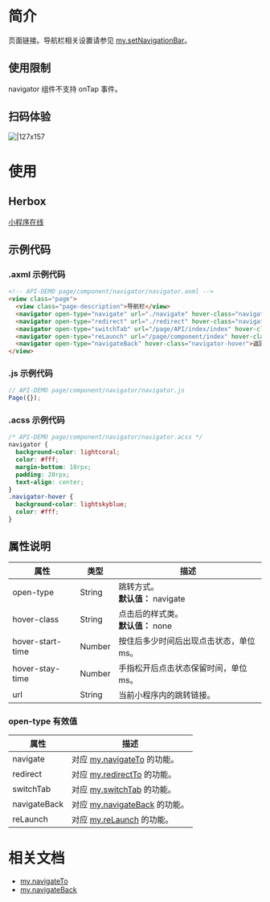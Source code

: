 
# 简介
页面链接。导航栏相关设置请参见 [my.setNavigationBar](https://opendocs.alipay.com/mini/api/xwq8e6)。

## 使用限制
navigator 组件不支持 onTap 事件。

## 扫码体验
![|127x157](https://gw.alipayobjects.com/zos/skylark/f5c228d3-46e1-42d2-bc00-bfb4f48b726c/2018/jpeg/b69413a4-6c07-40df-bf34-be32a4987946.jpeg#align=left&display=inline&height=1906&margin=%5Bobject%20Object%5D&originHeight=1906&originWidth=1540&status=done&style=none&width=127)

# 使用

## Herbox
[小程序在线](https://herbox-embed.alipay.com/s/doc-navigator?theme=light&previewZoom=75&chInfo=openhome-doc) 

## 示例代码

### .axml 示例代码
```html
<!-- API-DEMO page/component/navigator/navigator.axml -->
<view class="page">
  <view class="page-description">导航栏</view>
  <navigator open-type="navigate" url="./navigate" hover-class="navigator-hover">跳转到新页面</navigator>
  <navigator open-type="redirect" url="./redirect" hover-class="navigator-hover">在当前页打开</navigator>
  <navigator open-type="switchTab" url="/page/API/index/index" hover-class="navigator-hover">跳转到另外一个 Tab - API</navigator>
  <navigator open-type="reLaunch" url="/page/component/index" hover-class="navigator-hover">重新打开</navigator>
  <navigator open-type="navigateBack" hover-class="navigator-hover">返回上一页面</navigator>
</view>
```

### .js 示例代码
```javascript
// API-DEMO page/component/navigator/navigator.js
Page({});
```

### .acss 示例代码
```css
/* API-DEMO page/component/navigator/navigator.acss */
navigator {
  background-color: lightcoral;
  color: #fff;
  margin-bottom: 10rpx;
  padding: 20rpx;
  text-align: center;
}
.navigator-hover {
  background-color: lightskyblue;
  color: #fff;
}
```

## 属性说明
| **属性** | **类型** | **描述** |
| --- | --- | --- |
| open-type | String | 跳转方式。<br />**默认值：** navigate |
| hover-class | String | 点击后的样式类。<br />**默认值：** none |
| hover-start-time | Number | 按住后多少时间后出现点击状态，单位 ms。 |
| hover-stay-time | Number | 手指松开后点击状态保留时间，单位 ms。 |
| url | String | 当前小程序内的跳转链接。 |


###  open-type 有效值
| **属性** | **描述** |
| --- | --- |
| navigate | 对应 [my.navigateTo](/mini/api/zwi8gx) 的功能。 |
| redirect | 对应 [my.redirectTo](/mini/api/fh18ky) 的功能。 |
| switchTab | 对应 [my.switchTab](/mini/api/ui-tabbar) 的功能。 |
| navigateBack | 对应 [my.navigateBack](/mini/api/kc5zbx) 的功能。 |
| reLaunch | 对应 [my.reLaunch](/mini/api/hmn54z) 的功能。 |


# 相关文档

- [my.navigateTo](https://opendocs.alipay.com/mini/api/zwi8gx)
- [my.navigateBack](https://opendocs.alipay.com/mini/api/kc5zbx)
